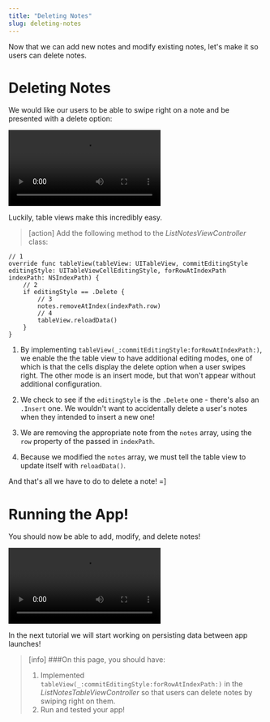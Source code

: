 ```yaml
---
title: "Deleting Notes"
slug: deleting-notes
---
```


Now that we can add new notes and modify existing notes, let's make it so users can delete notes.

# Deleting Notes

We would like our users to be able to swipe right on a note and be presented with a delete option:

![ms-video](https://s3.amazonaws.com/mgwu-misc/Make+School+Notes/delete.mov)

Luckily, table views make this incredibly easy.

> [action]
Add the following method to the *ListNotesViewController* class:
>
    // 1
    override func tableView(tableView: UITableView, commitEditingStyle editingStyle: UITableViewCellEditingStyle, forRowAtIndexPath indexPath: NSIndexPath) {
        // 2
        if editingStyle == .Delete {
            // 3
            notes.removeAtIndex(indexPath.row)
            // 4
            tableView.reloadData()
        }
    }

1. By implementing `tableView(_:commitEditingStyle:forRowAtIndexPath:)`, we enable the the table view to have additional editing modes, one of which is that the cells display the delete option when a user swipes right. The other mode is an insert mode, but that won't appear without additional configuration.

2. We check to see if the `editingStyle` is the `.Delete` one - there's also an `.Insert` one. We wouldn't want to accidentally delete a user's notes when they intended to insert a new one!

3. We are removing the appropriate note from the `notes` array, using the `row` property of the passed in `indexPath`.

4. Because we modified the `notes` array, we must tell the table view to update itself with `reloadData()`.

And that's all we have to do to delete a note! =]

# Running the App!

You should now be able to add, modify, and delete notes!

![ms-video](https://s3.amazonaws.com/mgwu-misc/Make+School+Notes/P10-complete.mov)

In the next tutorial we will start working on persisting data between app launches!

>[info]
>###On this page, you should have:
>
>1. Implemented `tableView(_:commitEditingStyle:forRowAtIndexPath:)` in the *ListNotesTableViewController* so that users can delete notes by swiping right on them.
>2. Run and tested your app!
